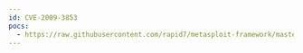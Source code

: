 ```yaml
---
id: CVE-2009-3853
pocs:
  - https://raw.githubusercontent.com/rapid7/metasploit-framework/master/modules/exploits/windows/misc/ibm_tsm_cad_ping.rb
---
```

